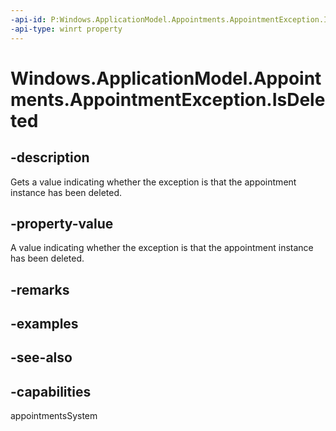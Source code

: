 ```yaml
---
-api-id: P:Windows.ApplicationModel.Appointments.AppointmentException.IsDeleted
-api-type: winrt property
---
```


<!-- Property syntax
public bool IsDeleted { get; }
-->

# Windows.ApplicationModel.Appointments.AppointmentException.IsDeleted

## -description
Gets a value indicating whether the exception is that the appointment instance has been deleted.

## -property-value
A value indicating whether the exception is that the appointment instance has been deleted.

## -remarks

## -examples

## -see-also

## -capabilities
appointmentsSystem
